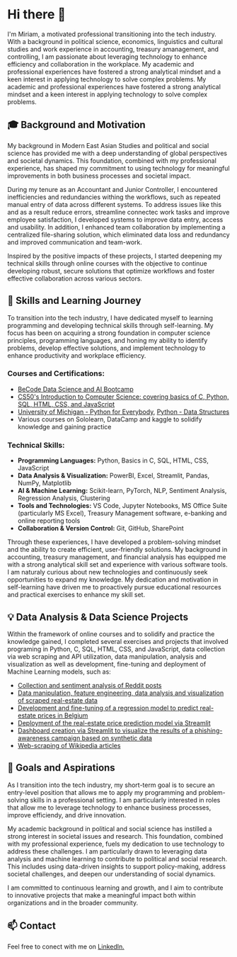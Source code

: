 <h1>Hi there 👋</h1>

<!--
**M-0612/M-0612** is a ✨ _special_ ✨ repository because its `README.md` (this file) appears on your GitHub profile.

Here are some ideas to get you started:

- 🔭 I’m currently working on ...
- 🌱 I’m currently learning ...
- 👯 I’m looking to collaborate on ...
- 🤔 I’m looking for help with ...
- 💬 Ask me about ...
- 📫 How to reach me: ...
- 😄 Pronouns: ...
- ⚡ Fun fact: ...

Beyond professional achievements, I am passionate about ising technology for social good. I dream of contributing to projects that support societal causes, such as: </p>
<ul>
  <li>Initiatives that help young women and girls discover and pursue careers in technology</li>
  <li>Creating user-friendly tools that simplify technology for individuals for whom the use of technology can provide challenges</li>
  <li>Developing applications that provide practical support to disadvantaged groups, helping to navigate daily challenges with greater ease</li>
</ul>

-->

<p> I'm Miriam, a motivated professional transitioning into the tech industry. With a background in political science, economics, linguistics and cultural studies and work experience in accounting, treasury amanagement, and controlling, I am passionate about leveraging technology to enhance efficiency and collaboration in the workplace. My academic and professional experiences have fostered a strong analytical mindset and a keen interest in applying technology to solve complex problems. My academic and professional experiences have fostered a strong analytical mindset and a keen interest in applying technology to solve complex problems.</p>

<h2>🎓 Background and Motivation</h2>

<p>
My background in Modern East Asian Studies and political and social science has provided me with a deep understanding of global perspectives and societal dynamics. This foundation, combined with my professional experience, has shaped my commitment to using technology for meaningful improvements in both business processes and societal impact.
  
During my tenure as an Accountant and Junior Controller, I encountered inefficiencies and redundancies withing the workflows, such as repeated manual entry of data across different systems. To address issues like this and as a result reduce errors, streamline connectec work tasks and improve employee satisfaction, I developed systems to improve data entry, access and usability. In addition, I enhanced team collaboration by implementing a centralized file-sharing solution, which eliminated data loss and redundancy and improved communication and team-work.

Inspired by the positive impacts of these projects, I started deepening my technical skills through online courses with the objective to continue developing robust, secure solutions that optimize workflows and foster effective collaboration across various sectors.
</p>

<h2>🌱 Skills and Learning Journey</h2>

<p>To transition into the tech industry, I have dedicated myself to learning programming and developing technical skills through self-learning. My focus has been on acquiring a strong foundation in computer science principles, programming languages, and honing my ability to identify problems, develop effective solutions, and implement technology to enhance productivity and workplace efficiency.</p>

<h3>Courses and Certifications:</h3>
<ul>
  <li><a href="https://becode.org/all-trainings/pedagogical-framework-ai-data-science/">BeCode Data Science and AI Bootcamp</a></li>
  <li><a href="https://www.edx.org/learn/computer-science/harvard-university-cs50-s-introduction-to-computer-science">CS50's Introduction to Computer Science: covering basics of C, Python, SQL, HTML, CSS, and JavaScript</a></li>
  <li><a href=https://coursera.org/share/14ae2c92792ba746b85ec7174b986f1c>University of Michigan - Python for Everybody</a>, <a href=https://coursera.org/share/7e635a43ab3a1a4dc5614ca16054ec50>Python - Data Structures</a></li>
  <li>Various courses on Sololearn, DataCamp and kaggle to solidify knowledge and gaining practice</li>
</ul>

<h3>Technical Skills:</h3>
<ul>
  <li><b>Programming Languages:</b> Python, Basics in C, SQL, HTML, CSS, JavaScript</li>
  <li><b>Data Analysis & Visualization:</b> PowerBI, Excel, Streamlit, Pandas, NumPy, Matplotlib</li>
  <li><b>AI & Machine Learning:</b> Scikit-learn, PyTorch, NLP, Sentiment Analysis, Regression Analysis, Clustering</li>
  <li><b>Tools and Technologies:</b> VS Code, Jupyter Notebooks, MS Office Suite (particularly MS Excel), Treasury Management software, e-banking and online reporting tools</li>
  <li><b>Collaboration & Version Control:</b> Git, GitHub, SharePoint</li>
</ul>

<p>Through these experiences, I have developed a problem-solving mindset and the ability to create efficient, user-friendly solutions. My background in accounting, treasury management, and financial analysis has equipped me with a strong analytical skill set and experience with various software tools. I am naturaly curious about new technologies and continuously seek opportunities to expand my knowledge. My dedication and motivation in self-learning have driven me to proactively pursue educational resources and practical exercises to enhance my skill set.</p>
<!--
<h2>🏅 Projects and Achievements</h2>

<p>In my role as Treasury Management Assistant and Junior Controller, I developed a system to streamline data entry and management, reducing redundancy in work-steps while allowing seamless access. This significantly reduced errors and improved overall efficiency.</p>

<h3>Data Management System</h3>

<h3>Enhancing Team Collaboration</h3>

<p>To improve collaboration with an external accounting team, I implemented a centralized file-sharing solution that provided easy access and a clear overview of shared files, eliminating data loss and duplicated efforts, fostering a more organized and efficient work environment.</p>
-->

<h2>💡 Data Analysis & Data Science Projects</h2>

<p>Within the framework of online courses and to solidify and practice the knowledge gained, I completed several exercises and projects that involved programing in Python, C, SQL, HTML, CSS, and JavaScript, data collection via web scraping and API utilization, data manipulation, analysis and visualization as well as development, fine-tuning and deployment of Machine Learning models, such as:</p>

<ul>
  <li><a href="https://github.com/Miriam-Stoehr/challenge-sentiment-analysis">Collection and sentiment analysis of Reddit posts</a></li>
  <li><a href="https://github.com/Alkszo/immo_eliza_analysis">Data manipulation, feature engineering, data analysis and visualization of scraped real-estate data</a></li>
  <li><a href="https://github.com/Miriam-Stoehr/challenge-regression">Development and fine-tuning of a regression model to predict real-estate prices in Belgium</a></li>
  <li><a href="https://github.com/Miriam-Stoehr/challenge-app-deployment">Deployment of the real-estate price prediction model via Streamlit</a></li>
  <li><a href="https://github.com/Miriam-Stoehr/phishing-campaign-analysis">Dashboard creation via Streamlit to visualize the results of a phishing-awareness campaign based on synthetic data</a></li>
  <li><a href="https://github.com/Miriam-Stoehr/wikipedia-scraper">Web-scraping of Wikipedia articles</a></li>
</ul>

<h2>&#127919; Goals and Aspirations</h2>

<p>As I transition into the tech industry, my short-term goal is to secure an entry-level position that allows me to apply my programming and problem-solving skills in a professional setting. I am particularly interested in roles that allow me to leverage technology to enhance business processes, improve efficiendy, and drive innovation. 

My academic background in political and social science has instilled a strong interest in societal issues and research. This foundation, combined with my professional experience, fuels my dedication to use technology to address these challenges. I am particularly drawn to leveraging data analysis and machine learning to contribute to political and social research. This includes using data-driven insights to support policy-making, address societal challenges, and deepen our understanding of social dynamics.
</ul>

<p>I am committed to continuous learning and growth, and I aim to contribute to innovative projects that make a meaningful impact both within organizations and in the broader community.</p>


<h2>📫 Contact</h2>

<p>Feel free to conect with me on <a href="https://www.linkedin.com/in/miriam-stoehr/">LinkedIn.</a></p>

